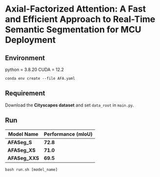 # Axial-Factorized Attention: A Fast and Efficient Approach to Real-Time Semantic Segmentation for MCU Deployment

## Environment
python = 3.8.20
CUDA = 12.2

`conda env create --file AFA.yaml`

## Requirement
Download the **Cityscapes dataset** and set `data_root` in `main.py`.

## Run


| Model Name | Performance (mIoU)  | 
|--------------|------------------| 
|  **AFASeg_S** | **72.8** | 
|  **AFASeg_XS** | **71.0** | 
|  **AFASeg_XXS** | **69.5** |


`bash run.sh [model_name]`
